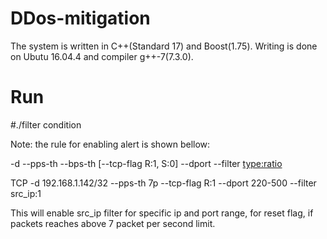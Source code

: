 # DDos-mitigation

The system is written in C++(Standard 17) and Boost(1.75). Writing is done on Ubutu 16.04.4 and compiler g++-7(7.3.0).

# Run
#./filter condition

Note: the rule for enabling alert is shown bellow:

<protocol> -d <destination-ip> --pps-th <packet-threshold> --bps-th <byte-threshold> [--tcp-flag R:1, S:0] --dport <destination-port> --filter <type:ratio>
  
 TCP -d 192.168.1.142/32 --pps-th 7p --tcp-flag R:1 --dport 220-500 --filter src_ip:1
 
 This will enable src_ip filter for specific ip and port range, for reset flag, if packets reaches above 7 packet per second limit.

